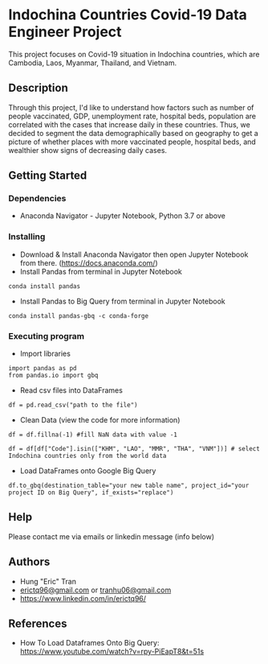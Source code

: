 # Indochina Countries Covid-19 Data Engineer Project

This project focuses on Covid-19 situation in Indochina countries, which are Cambodia, Laos, Myanmar, Thailand, and Vietnam.

## Description

Through this project, I'd like to understand how factors such as number of people vaccinated, GDP, unemployment rate, hospital beds, population are correlated with the cases that increase daily in these countries. Thus, we decided to segment the data demographically based on geography to get a picture of whether places with more vaccinated people, hospital beds, and wealthier show signs of decreasing daily cases. 

## Getting Started

### Dependencies

* Anaconda Navigator - Jupyter Notebook, Python 3.7 or above

### Installing

* Download & Install Anaconda Navigator then open Jupyter Notebook from there. (https://docs.anaconda.com/)
* Install Pandas from terminal in Jupyter Notebook
```
conda install pandas
```
*  Install Pandas to Big Query from terminal in Jupyter Notebook
```
conda install pandas-gbq -c conda-forge
```

### Executing program

* Import libraries
```
import pandas as pd
from pandas.io import gbq
```
* Read csv files into DataFrames
```
df = pd.read_csv("path to the file")
```
* Clean Data (view the code for more information)
```
df = df.fillna(-1) #fill NaN data with value -1
```
```
df = df[df["Code"].isin(["KHM", "LAO", "MMR", "THA", "VNM"])] # select Indochina countries only from the world data
```
* Load DataFrames onto Google Big Query
```
df.to_gbq(destination_table="your new table name", project_id="your project ID on Big Query", if_exists="replace")
```

## Help

Please contact me via emails or linkedin message (info below)

## Authors

* Hung "Eric" Tran
* erictq96@gmail.com or tranhu06@gmail.com
* https://www.linkedin.com/in/erictq96/

## References
* How To Load Dataframes Onto Big Query: https://www.youtube.com/watch?v=rpy-PiEapT8&t=51s
